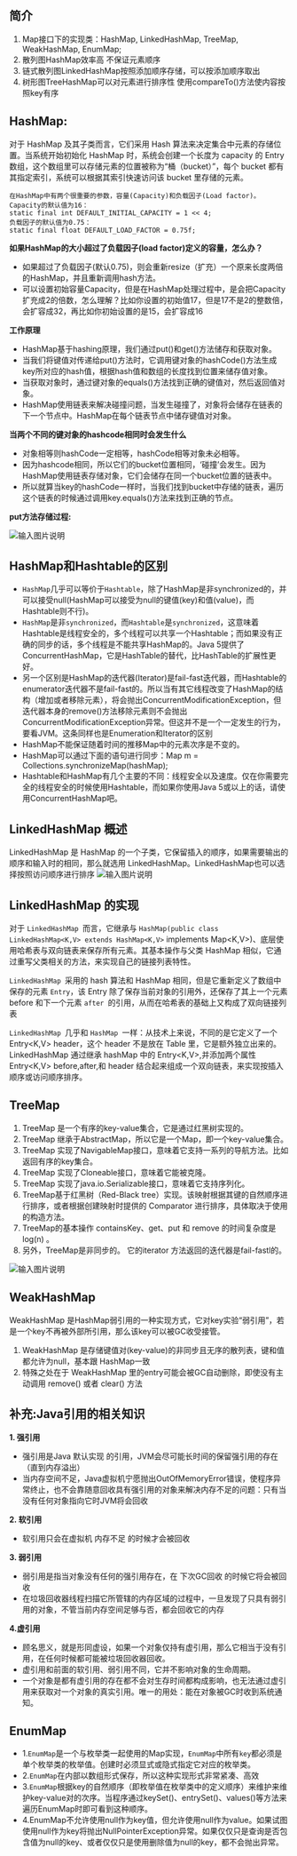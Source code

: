 ## 简介

1. Map接口下的实现类：HashMap, LinkedHashMap, TreeMap, WeakHashMap, EnumMap;
1. 散列图HashMap效率高 不保证元素顺序
1. 链式散列图LinkedHashMap按照添加顺序存储，可以按添加顺序取出
1. 树形图TreeHashMap可以对元素进行排序性 使用compareTo()方法使内容按照key有序


## HashMap:

对于 HashMap 及其子类而言，它们采用 Hash 算法来决定集合中元素的存储位置。当系统开始初始化 HashMap 时，系统会创建一个长度为 capacity 的 Entry 数组，这个数组里可以存储元素的位置被称为“桶（bucket）”，每个 bucket 都有其指定索引，系统可以根据其索引快速访问该 bucket 里存储的元素。 


```
在HashMap中有两个很重要的参数，容量(Capacity)和负载因子(Load factor)。 
Capacity的默认值为16： 
static final int DEFAULT_INITIAL_CAPACITY = 1 << 4; 
负载因子的默认值为0.75： 
static final float DEFAULT_LOAD_FACTOR = 0.75f; 
```

 **如果HashMap的大小超过了负载因子(load factor)定义的容量，怎么办？** 


- 如果超过了负载因子(默认0.75)，则会重新resize（扩充）一个原来长度两倍的HashMap，并且重新调用hash方法。
- 可以设置初始容量Capacity，但是在HashMap处理过程中，是会把Capacity扩充成2的倍数，怎么理解？比如你设置的初始值17，但是17不是2的整数倍，会扩容成32，再比如你初始设置的是15，会扩容成16

 **工作原理** 
- HashMap基于hashing原理，我们通过put()和get()方法储存和获取对象。
- 当我们将键值对传递给put()方法时，它调用键对象的hashCode()方法生成key所对应的hash值，根据hash值和数组的长度找到位置来储存值对象。
- 当获取对象时，通过键对象的equals()方法找到正确的键值对，然后返回值对象。
- HashMap使用链表来解决碰撞问题，当发生碰撞了，对象将会储存在链表的下一个节点中。HashMap在每个链表节点中储存键值对对象。

 **当两个不同的键对象的hashcode相同时会发生什么** 
- 对象相等则hashCode一定相等，hashCode相等对象未必相等。
- 因为hashcode相同，所以它们的bucket位置相同，‘碰撞’会发生。因为HashMap使用链表存储对象，它们会储存在同一个bucket位置的链表中。
- 所以就算当key的hashCode一样时，当我们找到bucket中存储的链表，遍历这个链表的时候通过调用key.equals()方法来找到正确的节点。

 **put方法存储过程:** 

![输入图片说明](https://gitee.com/uploads/images/2018/0701/130652_b846afcd_1478371.png "clipboard.png")

## HashMap和Hashtable的区别
- `HashMap`几乎可以等价于`Hashtable`，除了HashMap是非synchronized的，并可以接受null(HashMap可以接受为null的键值(key)和值(value)，而Hashtable则不行)。
- `HashMap`是非`synchronized`，而`Hashtable`是`synchronized`，这意味着Hashtable是线程安全的，多个线程可以共享一个Hashtable；而如果没有正确的同步的话，多个线程是不能共享HashMap的。Java 5提供了ConcurrentHashMap，它是HashTable的替代，比HashTable的扩展性更好。
- 另一个区别是HashMap的迭代器(Iterator)是fail-fast迭代器，而Hashtable的enumerator迭代器不是fail-fast的。所以当有其它线程改变了HashMap的结构（增加或者移除元素），将会抛出ConcurrentModificationException，但迭代器本身的remove()方法移除元素则不会抛出ConcurrentModificationException异常。但这并不是一个一定发生的行为，要看JVM。这条同样也是Enumeration和Iterator的区别
- HashMap不能保证随着时间的推移Map中的元素次序是不变的。
- HashMap可以通过下面的语句进行同步：Map m = Collections.synchronizeMap(hashMap);
- Hashtable和HashMap有几个主要的不同：线程安全以及速度。仅在你需要完全的线程安全的时候使用Hashtable，而如果你使用Java 5或以上的话，请使用ConcurrentHashMap吧。


## LinkedHashMap 概述
LinkedHashMap 是 HashMap 的一个子类，它保留插入的顺序，如果需要输出的顺序和输入时的相同，那么就选用 LinkedHashMap。LinkedHashMap也可以选择按照访问顺序进行排序
![输入图片说明](https://gitee.com/uploads/images/2018/0702/124336_35931c8b_1478371.png "clipboard.png")

## LinkedHashMap 的实现
对于 `LinkedHashMap `而言，它继承与 `HashMap(public class LinkedHashMap<K,V> extends HashMap<K,V>` implements Map<K,V>)、底层使用哈希表与双向链表来保存所有元素。其基本操作与父类 HashMap 相似，它通过重写父类相关的方法，来实现自己的链接列表特性。

`LinkedHashMap `采用的 hash 算法和 HashMap 相同，但是它重新定义了数组中保存的元素 `Entry`，该 Entry 除了保存当前对象的引用外，还保存了其上一个元素 before 和下一个元素 `after `的引用，从而在哈希表的基础上又构成了双向链接列表

`LinkedHashMap `几乎和 `HashMap `一样：从技术上来说，不同的是它定义了一个 Entry<K,V> header，这个 header 不是放在 Table 里，它是额外独立出来的。LinkedHashMap 通过继承 hashMap 中的 Entry<K,V>,并添加两个属性 Entry<K,V> before,after,和 header 结合起来组成一个双向链表，来实现按插入顺序或访问顺序排序。

## TreeMap
1. TreeMap 是一个有序的key-value集合，它是通过红黑树实现的。
1. TreeMap 继承于AbstractMap，所以它是一个Map，即一个key-value集合。
1. TreeMap 实现了NavigableMap接口，意味着它支持一系列的导航方法。比如返回有序的key集合。
1. TreeMap 实现了Cloneable接口，意味着它能被克隆。
1. TreeMap 实现了java.io.Serializable接口，意味着它支持序列化。
1. TreeMap基于红黑树（Red-Black tree）实现。该映射根据其键的自然顺序进行排序，或者根据创建映射时提供的 Comparator 进行排序，具体取决于使用的构造方法。
1. TreeMap的基本操作 containsKey、get、put 和 remove 的时间复杂度是 log(n) 。
1. 另外，TreeMap是非同步的。 它的iterator 方法返回的迭代器是fail-fastl的。

![输入图片说明](https://gitee.com/uploads/images/2018/0702/124603_bc408d4b_1478371.png "clipboard.png")


## WeakHashMap 
WeakHashMap 是HashMap弱引用的一种实现方式，它对key实验“弱引用”，若是一个key不再被外部所引用，那么该key可以被GC收受接管。
1. WeakHashMap 是存储键值对(key-value)的非同步且无序的散列表，键和值都允许为null，基本跟 HashMap一致
1. 特殊之处在于 WeakHashMap 里的entry可能会被GC自动删除，即使没有主动调用 remove() 或者 clear() 方法

## 补充:Java引用的相关知识

 **1. 强引用** 
- 强引用是Java 默认实现 的引用，JVM会尽可能长时间的保留强引用的存在（直到内存溢出）
- 当内存空间不足，Java虚拟机宁愿抛出OutOfMemoryError错误，使程序异常终止，也不会靠随意回收具有强引用的对象来解决内存不足的问题：只有当没有任何对象指向它时JVM将会回收

 **2. 软引用** 
- 软引用只会在虚拟机 内存不足 的时候才会被回收

 **3. 弱引用** 
- 弱引用是指当对象没有任何的强引用存在，在 下次GC回收 的时候它将会被回收
- 在垃圾回收器线程扫描它所管辖的内存区域的过程中，一旦发现了只具有弱引用的对象，不管当前内存空间足够与否，都会回收它的内存

 **4.虚引用** 
- 顾名思义，就是形同虚设，如果一个对象仅持有虚引用，那么它相当于没有引用，在任何时候都可能被垃圾回收器回收。
- 虚引用和前面的软引用、弱引用不同，它并不影响对象的生命周期。
- 一个对象是都有虚引用的存在都不会对生存时间都构成影响，也无法通过虚引用来获取对一个对象的真实引用。唯一的用处：能在对象被GC时收到系统通知。


## EnumMap
- 1.`EnumMap`是一个与枚举类一起使用的Map实现，`EnumMap`中所有`key`都必须是单个枚举类的枚举值。创建时必须显式或隐式指定它对应的枚举类。
- 2.`EnumMap`在内部以数组形式保存，所以这种实现形式非常紧凑、高效
- 3.`EnumMap`根据key的自然顺序（即枚举值在枚举类中的定义顺序）来维护来维护key-value对的次序。当程序通过keySet()、entrySet()、values()等方法来遍历EnumMap时即可看到这种顺序。
- 4.EnumMap不允许使用null作为key值，但允许使用null作为value。如果试图使用null作为key将抛出NullPointerException异常。如果仅仅只是查询是否包含值为null的key、或者仅仅只是使用删除值为null的key，都不会抛出异常。

